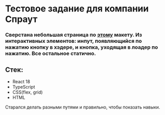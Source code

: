 # Тестовое задание для компании Спраут 

### Сверстана небольшая страница по [этому](https://www.figma.com/file/Q8KGo6sOfPLMlTLbtcEdEY/Test?node-id=5%3A29) макету. Из интерактивных элементов: инпут, появляющийся по нажатию кнопку в хэдере, и кнопка, уходящая в лоадер по нажатию. Все остальное статично.
## Стек: 
* React 18
* TypeScript
* CSS(flex, grid)
* HTML

Старался делать разными путями и правильно, чтобы показать навыки.  

